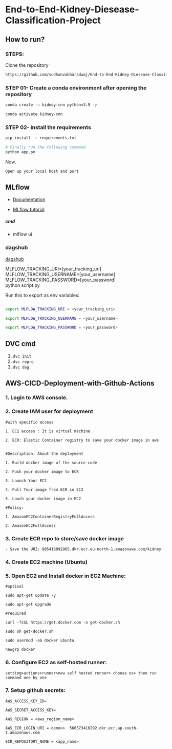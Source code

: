# End-to-End-Kidney-Diesease-Classification-Project

## How to run?
### STEPS:

Clone the repository

```bash
https://github.com/sudhanvabharadwaj/End-to-End-Kidney-Diesease-Classification-Project
```
### STEP 01- Create a conda environment after opening the repository

```bash
conda create -n kidney-cnn python=3.9 -y
```

```bash
conda activate kidney-cnn
```


### STEP 02- install the requirements
```bash
pip install -r requirements.txt
```

```bash
# Finally run the following command
python app.py
```

Now,
```bash
Open up your local host and port
```

## MLflow

- [Documentation](https://mlflow.org/docs/latest/index.html)

- [MLflow tutorial](https://youtu.be/qdcHHrsXA48?si=bD5vDS60akNphkem)

##### cmd
- mlflow ui

### dagshub
[dagshub](https://dagshub.com/)

MLFLOW_TRACKING_URI=[your_tracking_uri] \
MLFLOW_TRACKING_USERNAME=[your_username] \
MLFLOW_TRACKING_PASSWORD=[your_password] \
python script.py

Run this to export as env variables:

```bash

export MLFLOW_TRACKING_URI = <your_tracking_uri>

export MLFLOW_TRACKING_USERNAME = <your_username> 

export MLFLOW_TRACKING_PASSWORD = <your_password>

```

## DVC cmd

1. ``` dvc init ```
2. ``` dvc repro ```
3. ``` dvc dag ```

## AWS-CICD-Deployment-with-Github-Actions

### 1. Login to AWS console.

### 2. Create IAM user for deployment

	#with specific access

	1. EC2 access : It is virtual machine

	2. ECR: Elastic Container registry to save your docker image in aws


	#Description: About the deployment

	1. Build docker image of the source code

	2. Push your docker image to ECR

	3. Launch Your EC2 

	4. Pull Your image from ECR in EC2

	5. Lauch your docker image in EC2

	#Policy:

	1. AmazonEC2ContainerRegistryFullAccess

	2. AmazonEC2FullAccess

	
### 3. Create ECR repo to store/save docker image
    - Save the URI: 905418092965.dkr.ecr.eu-north-1.amazonaws.com/kidney

	
### 4. Create EC2 machine (Ubuntu) 

### 5. Open EC2 and Install docker in EC2 Machine:
	
	
	#optinal

	sudo apt-get update -y

	sudo apt-get upgrade
	
	#required

	curl -fsSL https://get.docker.com -o get-docker.sh

	sudo sh get-docker.sh

	sudo usermod -aG docker ubuntu

	newgrp docker
	
### 6. Configure EC2 as self-hosted runner:
    setting>actions>runner>new self hosted runner> choose os> then run command one by one


### 7. Setup github secrets:

    AWS_ACCESS_KEY_ID=

    AWS_SECRET_ACCESS_KEY=

    AWS_REGION = <aws_region_name>

    AWS_ECR_LOGIN_URI = demo>>  566373416292.dkr.ecr.ap-south-1.amazonaws.com

    ECR_REPOSITORY_NAME = <app_name>
